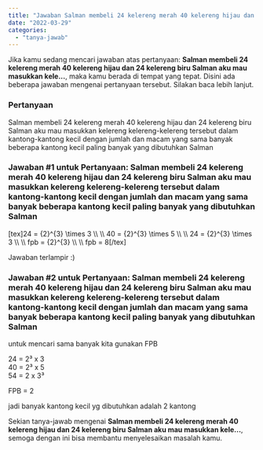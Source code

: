 ```yaml
---
title: "Jawaban Salman membeli 24 kelereng merah 40 kelereng hijau dan 24 kelereng biru Salman aku mau masukkan kele..."
date: "2022-03-29"
categories: 
  - "tanya-jawab"
---
```


Jika kamu sedang mencari jawaban atas pertanyaan: **Salman membeli 24 kelereng merah 40 kelereng hijau dan 24 kelereng biru Salman aku mau masukkan kele...**, maka kamu berada di tempat yang tepat. Disini ada beberapa jawaban mengenai pertanyaan tersebut. Silakan baca lebih lanjut.

### Pertanyaan

Salman membeli 24 kelereng merah 40 kelereng hijau dan 24 kelereng biru Salman aku mau masukkan kelereng kelereng-kelereng tersebut dalam kantong-kantong kecil dengan jumlah dan macam yang sama banyak beberapa kantong kecil paling banyak yang dibutuhkan Salman

### Jawaban #1 untuk Pertanyaan: Salman membeli 24 kelereng merah 40 kelereng hijau dan 24 kelereng biru Salman aku mau masukkan kelereng kelereng-kelereng tersebut dalam kantong-kantong kecil dengan jumlah dan macam yang sama banyak beberapa kantong kecil paling banyak yang dibutuhkan Salman

  
\[tex\]24 = {2}^{3} \\times 3 \\\\ \\\\ 40 = {2}^{3} \\times 5 \\\\ \\\\ 24 = {2}^{3} \\times 3 \\\\ \\\\ fpb = {2}^{3} \\\\ \\\\ fpb = 8\[/tex\]  
  
Jawaban terlampir :)

### Jawaban #2 untuk Pertanyaan: Salman membeli 24 kelereng merah 40 kelereng hijau dan 24 kelereng biru Salman aku mau masukkan kelereng kelereng-kelereng tersebut dalam kantong-kantong kecil dengan jumlah dan macam yang sama banyak beberapa kantong kecil paling banyak yang dibutuhkan Salman

untuk mencari sama banyak kita gunakan FPB  
  
24 = 2³ x 3  
40 = 2³ x 5  
54 = 2 x 3³  
  
FPB = 2  
  
jadi banyak kantong kecil yg dibutuhkan adalah 2 kantong

Sekian tanya-jawab mengenai **Salman membeli 24 kelereng merah 40 kelereng hijau dan 24 kelereng biru Salman aku mau masukkan kele...**, semoga dengan ini bisa membantu menyelesaikan masalah kamu.
